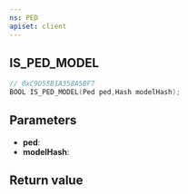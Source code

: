 ```yaml
---
ns: PED
apiset: client
---
```

## IS_PED_MODEL

```c
// 0xC9D55B1A358A5BF7
BOOL IS_PED_MODEL(Ped ped,Hash modelHash);
```


## Parameters
* **ped**:
* **modelHash**:

## Return value